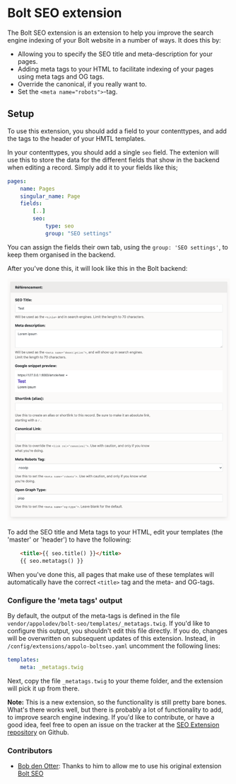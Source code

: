 Bolt SEO extension
==================

The Bolt SEO extension is an extension to help you improve the search engine
indexing of your Bolt website in a number of ways. It does this by:

  - Allowing you to specify the SEO title and meta-description for your pages.
  - Adding meta tags to your HTML to facilitate indexing of your pages using meta
    tags and OG tags.
  - Override the canonical, if you really want to.
  - Set the `<meta name="robots">`-tag.

Setup
-----

To use this extension, you should add a field to your contenttypes, and add the
tags to the header of your HMTL templates.

In your contenttypes, you should add a single `seo` field. The extenion will
use this to store the data for the different fields that show in the backend
when editing a record. Simply add it to your fields like this;

```yaml
pages:
    name: Pages
    singular_name: Page
    fields:
        [..]
        seo:
            type: seo
            group: "SEO settings"
```

You can assign the fields their own tab, using the `group: 'SEO settings'`, to
keep them organised in the backend.

After you've done this, it will look like this in the Bolt backend:

![](screenshots/screenshot.png)

To add the SEO title and Meta tags to your HTML, edit your templates (the
'master' or 'header') to have the following:

```HTML
    <title>{{ seo.title() }}</title>
    {{ seo.metatags() }}
```

When you've done this, all pages that make use of these templates will
automatically have the correct `<title>` tag and the meta- and OG-tags.

### Configure the 'meta tags' output

By default, the output of the meta-tags is defined in the file
`vendor/appolodev/bolt-seo/templates/_metatags.twig`. If you'd like to
configure this output, you shouldn't edit this file directly. If you do,
changes will be overwritten on subsequent updates of this extension. Instead,
in `/config/extensions/appolo-boltseo.yaml` uncomment the following lines:

```yaml
templates:
    meta: _metatags.twig
```

Next, copy the file `_metatags.twig` to your theme folder, and the extension
will pick it up from there.

**Note:** This is a new extension, so the functionality is still pretty bare
bones. What's there works well, but there is probably a lot of functionality to
add, to improve search engine indexing. If you'd like to contribute, or have a
good idea, feel free to open an issue on the tracker at the
[SEO Extension repository][gh] on Github.

[gh]: https://github.com/AppoloDev/bolt-seo/issues

### Contributors

* [Bob den Otter](https://github.com/bobdenotter): Thanks to him to allow me to use his original extension [Bolt SEO](https://github.com/bobdenotter/seo)
